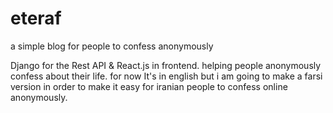 # eteraf
a simple blog for people to confess anonymously 

Django for the Rest API & React.js in frontend. helping people anonymously confess about their life.
for now It's in english but i am going to make a farsi version in order to make it easy for iranian people to confess online anonymously. 
